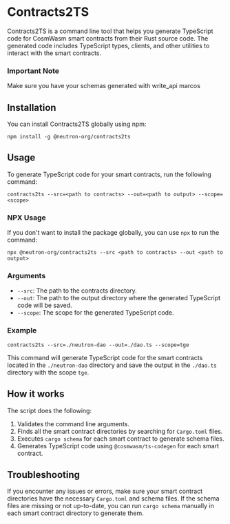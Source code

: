 # Contracts2TS

Contracts2TS is a command line tool that helps you generate TypeScript code for CosmWasm smart contracts from their Rust source code. The generated code includes TypeScript types, clients, and other utilities to interact with the smart contracts.

### Important Note

Make sure you have your schemas generated with write_api marcos

## Installation

You can install Contracts2TS globally using npm:

```
npm install -g @neutron-org/contracts2ts
```

## Usage

To generate TypeScript code for your smart contracts, run the following command:

```
contracts2ts --src=<path to contracts> --out=<path to output> --scope=<scope>
```

### NPX Usage

If you don't want to install the package globally, you can use `npx` to run the command:

```
npx @neutron-org/contracts2ts --src <path to contracts> --out <path to output>
```

### Arguments

- `--src`: The path to the contracts directory.
- `--out`: The path to the output directory where the generated TypeScript code will be saved.
- `--scope`: The scope for the generated TypeScript code.

### Example

```
contracts2ts --src=./neutron-dao --out=./dao.ts --scope=tge
```

This command will generate TypeScript code for the smart contracts located in the `./neutron-dao` directory and save the output in the `./dao.ts` directory with the scope `tge`.

## How it works

The script does the following:

1. Validates the command line arguments.
2. Finds all the smart contract directories by searching for `Cargo.toml` files.
3. Executes `cargo schema` for each smart contract to generate schema files.
4. Generates TypeScript code using `@cosmwasm/ts-codegen` for each smart contract.

## Troubleshooting

If you encounter any issues or errors, make sure your smart contract directories have the necessary `Cargo.toml` and schema files. If the schema files are missing or not up-to-date, you can run `cargo schema` manually in each smart contract directory to generate them.

